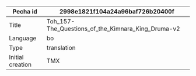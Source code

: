 |Pecha id | 2998e1821f104a24a96baf726b20400f
| --- | --- 
|Title | Toh_157-The_Questions_of_the_Kimnara_King_Druma-v2 
|Language | bo
|Type | translation
|Initial creation | TMX